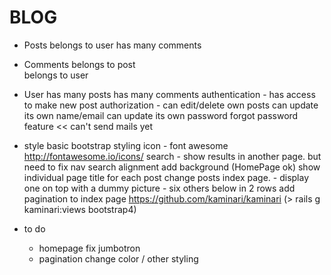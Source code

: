 # BLOG
- Posts
    belongs to user
    has many comments
- Comments
    belongs to post  
    belongs to user      
- User
    has many posts
    has many comments
    authentication - has access to make new post
    authorization - can edit/delete own posts
    can update its own name/email
    can update its own password
    forgot password feature << can't send mails yet
- style
    basic bootstrap styling
    icon - font awesome http://fontawesome.io/icons/
    search - show results in another page. but need to fix nav search alignment
    add background (HomePage ok)
    show individual page title for each post
    change posts index page.
      - display one on top with a dummy picture
      - six others below in 2 rows
    add pagination to index page https://github.com/kaminari/kaminari
      (> rails g kaminari:views bootstrap4)

- to do
  - homepage fix jumbotron
  - pagination change color / other styling
